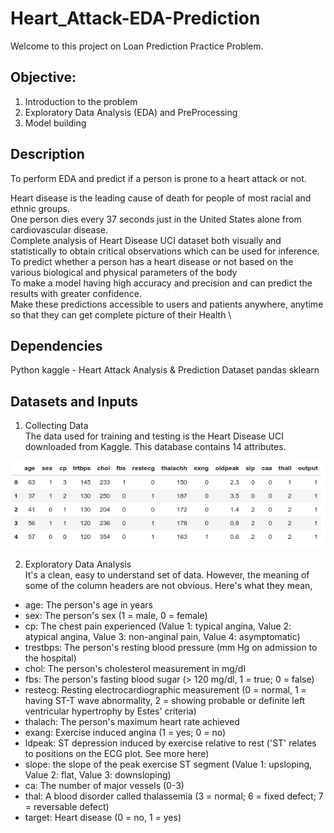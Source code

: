 # Heart_Attack-EDA-Prediction

Welcome to this project on Loan Prediction Practice Problem.

## Objective:

1. Introduction to the problem
2. Exploratory Data Analysis (EDA) and PreProcessing
3. Model building

## Description  
  To perform EDA and predict if a person is prone to a heart attack or not.
  
  Heart disease is the leading cause of death for people of most racial and ethnic groups. \
  One person dies every 37 seconds just in the United States alone from cardiovascular disease. \
  Complete analysis of Heart Disease UCI dataset both visually and statistically to obtain critical observations which can be used for inference. \
To predict whether a person has a heart disease or not based on the various biological and physical parameters of the body \
To make a model having high accuracy and precision and can predict the results with greater confidence. \
Make these predictions accessible to users and patients anywhere, anytime so that they can get complete picture of their Health \

## Dependencies
  Python
  kaggle - Heart Attack Analysis & Prediction Dataset
  pandas 
  sklearn

## Datasets and Inputs
1. Collecting Data \
  The data used for training and testing is the Heart Disease UCI downloaded from Kaggle. This database contains 14 attributes.

  ![1](https://github.com/rjnp2/Heart_Attack-EDA-Prediction/blob/main/images/1.png)

2. Exploratory Data Analysis \
It's a clean, easy to understand set of data. However, the meaning of some of the column headers are not obvious. Here's what they mean,

  - age: The person's age in years
  - sex: The person's sex (1 = male, 0 = female)
  - cp: The chest pain experienced (Value 1: typical angina, Value 2: atypical angina, Value 3: non-anginal pain, Value 4: asymptomatic)
  - trestbps: The person's resting blood pressure (mm Hg on admission to the hospital)
  - chol: The person's cholesterol measurement in mg/dl
  - fbs: The person's fasting blood sugar (&gt; 120 mg/dl, 1 = true; 0 = false)
  - restecg: Resting electrocardiographic measurement (0 = normal, 1 = having ST-T wave abnormality, 2 = showing probable or definite left ventricular hypertrophy by Estes' criteria)
  - thalach: The person's maximum heart rate achieved
  - exang: Exercise induced angina (1 = yes; 0 = no)
  - ldpeak: ST depression induced by exercise relative to rest ('ST' relates to positions on the ECG plot. See more here)
  - slope: the slope of the peak exercise ST segment (Value 1: upsloping, Value 2: flat, Value 3: downsloping)
  - ca: The number of major vessels (0-3)
  - thal: A blood disorder called thalassemia (3 = normal; 6 = fixed defect; 7 = reversable defect)
  - target: Heart disease (0 = no, 1 = yes)

